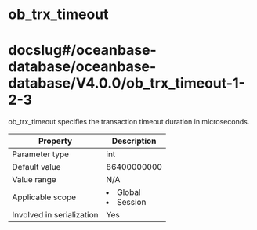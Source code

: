 ob_trx_timeout
===================================
# docslug#/oceanbase-database/oceanbase-database/V4.0.0/ob_trx_timeout-1-2-3
ob_trx_timeout specifies the transaction timeout duration in microseconds.


| **Property** | **Description** |
|---------|------------------------------------------------------------------------------------------------------------|
| Parameter type | int |
| Default value | 86400000000 |
| Value range | N/A |
| Applicable scope | <li> Global   <li> Session |
| Involved in serialization | Yes |



